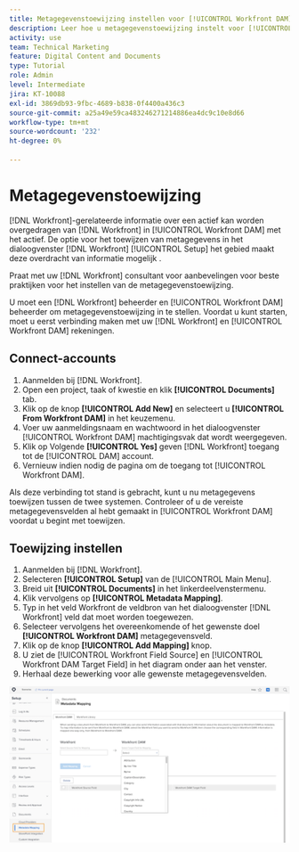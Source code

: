 ```yaml
---
title: Metagegevenstoewijzing instellen voor [!UICONTROL Workfront DAM]
description: Leer hoe u metagegevenstoewijzing instelt voor [!UICONTROL Workfront DAM].
activity: use
team: Technical Marketing
feature: Digital Content and Documents
type: Tutorial
role: Admin
level: Intermediate
jira: KT-10088
exl-id: 3869db93-9fbc-4689-b838-0f4400a436c3
source-git-commit: a25a49e59ca483246271214886ea4dc9c10e8d66
workflow-type: tm+mt
source-wordcount: '232'
ht-degree: 0%

---
```


# Metagegevenstoewijzing

[!DNL Workfront]-gerelateerde informatie over een actief kan worden overgedragen van [!DNL Workfront] in [!UICONTROL Workfront DAM] met het actief. De optie voor het toewijzen van metagegevens in het dialoogvenster [!DNL Workfront] [!UICONTROL Setup] het gebied maakt deze overdracht van informatie mogelijk .

Praat met uw [!DNL Workfront] consultant voor aanbevelingen voor beste praktijken voor het instellen van de metagegevenstoewijzing.

U moet een [!DNL Workfront] beheerder en [!UICONTROL Workfront DAM] beheerder om metagegevenstoewijzing in te stellen. Voordat u kunt starten, moet u eerst verbinding maken met uw [!DNL Workfront] en [!UICONTROL Workfront DAM] rekeningen.

## Connect-accounts

1. Aanmelden bij [!DNL Workfront].
1. Open een project, taak of kwestie en klik **[!UICONTROL Documents]** tab.
1. Klik op de knop **[!UICONTROL Add New]** en selecteert u **[!UICONTROL From Workfront DAM]** in het keuzemenu.
1. Voer uw aanmeldingsnaam en wachtwoord in het dialoogvenster [!UICONTROL Workfront DAM] machtigingsvak dat wordt weergegeven.
1. Klik op Volgende **[!UICONTROL Yes]** geven [!DNL Workfront] toegang tot de [!UICONTROL DAM] account.
1. Vernieuw indien nodig de pagina om de toegang tot [!UICONTROL Workfront DAM].

Als deze verbinding tot stand is gebracht, kunt u nu metagegevens toewijzen tussen de twee systemen. Controleer of u de vereiste metagegevensvelden al hebt gemaakt in [!UICONTROL Workfront DAM] voordat u begint met toewijzen.

## Toewijzing instellen

1. Aanmelden bij [!DNL Workfront].
1. Selecteren **[!UICONTROL Setup]** van de [!UICONTROL Main Menu].
1. Breid uit **[!UICONTROL Documents]** in het linkerdeelvenstermenu.
1. Klik vervolgens op **[!UICONTROL Metadata Mapping]**.
1. Typ in het veld Workfront de veldbron van het dialoogvenster [!DNL Workfront] veld dat moet worden toegewezen.
1. Selecteer vervolgens het overeenkomende of het gewenste doel **[!UICONTROL Workfront DAM]** metagegevensveld.
1. Klik op de knop **[!UICONTROL Add Mapping]** knop.
1. U ziet de [!UICONTROL Workfront Field Source] en [!UICONTROL Workfront DAM Target Field] in het diagram onder aan het venster.
1. Herhaal deze bewerking voor alle gewenste metagegevensvelden.

![Een schermafbeelding van de [!UICONTROL Metadata Mapping] scherm in [!DNL Workfront]](assets/01-metadata-mapping.png)

